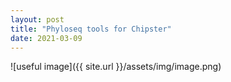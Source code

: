 ```yaml
---
layout: post
title: "Phyloseq tools for Chipster"
date: 2021-03-09
---
```


![useful image]({{ site.url }}/assets/img/image.png)
